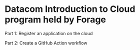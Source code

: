 # Datacom Introduction to Cloud program held by Forage

Part 1: Register an application on the cloud

Part 2: Create a GitHub Action workflow
